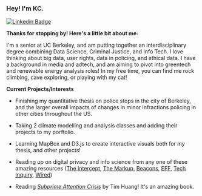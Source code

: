 <!-- ### Hi there 👋

<!--
**kch0p/kch0p** is a ✨ _special_ ✨ repository because its `README.md` (this file) appears on your GitHub profile.

Here are some ideas to get you started:

- 🔭 I’m currently working on ...
- 🌱 I’m currently learning ...
- 👯 I’m looking to collaborate on ...
- 🤔 I’m looking for help with ...
- 💬 Ask me about ...
- 📫 How to reach me: ...
- 😄 Pronouns: ...
- ⚡ Fun fact: ...
--> 



### Hey! I'm KC. 

[![Linkedin Badge](https://img.shields.io/badge/-LinkedIn-0e76a8?style=flat-square&logo=Linkedin&logoColor=white)](https://www.linkedin.com/in/karatechop/)

**Thanks for stopping by! Here's a little bit about me:**

I'm a senior at UC Berkeley, and am putting together an interdisciplinary degree combining Data Science, Criminal Justice, and Info Tech. I love thinking about big data, user rights, data in policing, and ethical data. I have a background in media and adtech, and am aiming to pivot into greentech and renewable energy analysis roles! In my free time, you can find me rock climbing, cave exploring, or playing with my cat! 

**Current Projects/Interests**

- Finishing my quantitative thesis on police stops in the city of Berkeley, and the larger overall impacts of changes in minor infractions policing in other cities throughout the US. 

- Taking 2 climate modelling and analysis classes and adding their projects to my porftolio.

- Learning MapBox and D3.js to create interactive visuals both for my thesis, and other projects!

- Reading up on digital privacy and info science from any one of these amazing resources ([The Intercept](https://theintercept.com/technology/), [The Markup](https://themarkup.org/), [Beacons](https://logicmag.io/beacons/), [EFF](https://www.eff.org/), [Tech Inquiry](https://techinquiry.org/), [Wired](https://www.wired.com/category/security/))

- Reading [*Subprime Attention Crisis*](https://us.macmillan.com/books/9780374538651/subprimeattentioncrisis) by Tim Huang! It's an amazing book. 


